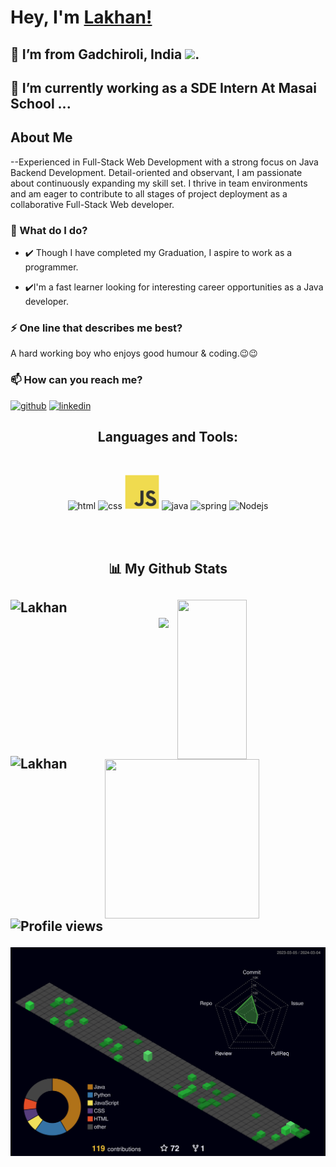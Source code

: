 # Hey, I'm [Lakhan!](https://lakhan1122.github.io/links) 

## 🌱 I’m from Gadchiroli, India <img src="https://github.com/TheDudeThatCode/TheDudeThatCode/blob/master/Assets/Earth.gif" width="29">.
## 🌱 I’m currently working as a SDE Intern At Masai School ...


## About Me
 --Experienced in Full-Stack Web Development with a strong focus on Java Backend Development. Detail-oriented and observant, I am passionate about continuously expanding my skill set. I thrive in team environments and am eager to contribute to all stages of project deployment as a collaborative Full-Stack Web developer.


### 🌱 What do I do?
- ✔️ Though I have completed my Graduation, I aspire to work as a programmer.

- ✔️I'm a fast learner looking for interesting career opportunities as a Java developer. 

### ⚡ One line that describes me best? 
A hard working boy who enjoys good humour & coding.😉😉

### 📫 How can you reach me?

[<img src='https://encrypted-tbn0.gstatic.com/images?q=tbn:ANd9GcSx6799JOXTQIyjp7_s2Lf0XM7EwBop40QXvg&usqp=CAU' alt='github' height='40'>](https://lakhan1122.github.io)
[<img src='https://cdn.jsdelivr.net/npm/simple-icons@3.0.1/icons/linkedin.svg' alt='linkedin' height='40'>](https://www.linkedin.com/in/lakhan-gurnule-95135a247/)



<span><h2 align="center">Languages and Tools:</h2>
  <br>
  <p align="center">
      <img src="https://www.vectorlogo.zone/logos/w3_html5/w3_html5-icon.svg" alt="html" width="55" height="55"/>
      <img src="https://www.vectorlogo.zone/logos/w3_css/w3_css-icon.svg" alt="css" width="55" height="55"/>
      <img src="https://raw.githubusercontent.com/devicons/devicon/master/icons/javascript/javascript-original.svg" alt="javascript" width="55" height="55"/> 
      <img src="https://www.vectorlogo.zone/logos/java/java-icon.svg" alt="java"  height="55"/>
      <img src="https://www.vectorlogo.zone/logos/springio/springio-icon.svg" alt="spring" width="55" height="55"/>
      <img src="https://www.vectorlogo.zone/logos/amazon_aws/amazon_aws-icon.svg" alt="Nodejs" width="55" height="55"/>
</p></span>

<br><br>
<h2 align="center">📊 My Github Stats<h2>
<div>
  <img align="left" src="https://github-readme-streak-stats.herokuapp.com/?user=Lakhan1122&theme=radical" alt="Lakhan" height="250px" width="47%" />
  <img align="right" src="https://github-readme-stats.vercel.app/api?username=Lakhan1122&show_icons=true&theme=radical" height="255px" width="47%"/>
<div>
  </br>
  
<div>
  <img align="left" src="https://github-readme-stats.vercel.app/api/top-langs/?username=Lakhan1122&theme=radical&langs_count=8" alt="Lakhan" height="260px" width="25%" />
  <img align="right" src="https://activity-graph.herokuapp.com/graph?username=Lakhan1122&theme=gruvbox&hide_border=true&area=true" height="255px" width="70%"/>
<div>

  
 <img  src="https://raw.githubusercontent.com/Trilokia/Trilokia/379277808c61ef204768a61bbc5d25bc7798ccf1/bottom_header.svg" />

![Profile views](https://gpvc.arturio.dev/Lakhan1122)  



![](./profile-3d-contrib/profile-night-green.svg)


